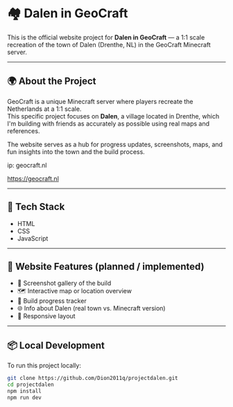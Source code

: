 # 🏘️ Dalen in GeoCraft

This is the official website project for **Dalen in GeoCraft** — a 1:1 scale recreation of the town of Dalen (Drenthe, NL) in the GeoCraft Minecraft server.

---

## 🌍 About the Project

GeoCraft is a unique Minecraft server where players recreate the Netherlands at a 1:1 scale.  
This specific project focuses on **Dalen**, a village located in Drenthe, which I'm building with friends as accurately as possible using real maps and references.

The website serves as a hub for progress updates, screenshots, maps, and fun insights into the town and the build process.

ip: geocraft.nl

https://geocraft.nl

---

## 🔧 Tech Stack

- HTML
- CSS
- JavaScript


---

## 🚧 Website Features (planned / implemented)

- 📸 Screenshot gallery of the build
- 🗺️ Interactive map or location overview
- 🧱 Build progress tracker
- 🌐 Info about Dalen (real town vs. Minecraft version)
- 📱 Responsive layout

---

## 📦 Local Development

To run this project locally:

```bash
git clone https://github.com/Dion2011q/projectdalen.git
cd projectdalen
npm install
npm run dev
